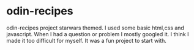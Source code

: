 # odin-recipes
odin-recipes project starwars themed.
I used some basic html,css and javascript. When I had a question or problem I mostly googled it. I think I made it too difficult for myself. It was a fun project to start with.

